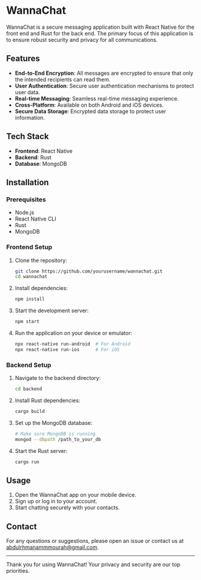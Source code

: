 # WannaChat

WannaChat is a secure messaging application built with React Native for the front end and Rust for the back end. The primary focus of this application is to ensure robust security and privacy for all communications.

## Features

- **End-to-End Encryption**: All messages are encrypted to ensure that only the intended recipients can read them.
- **User Authentication**: Secure user authentication mechanisms to protect user data.
- **Real-time Messaging**: Seamless real-time messaging experience.
- **Cross-Platform**: Available on both Android and iOS devices.
- **Secure Data Storage**: Encrypted data storage to protect user information.

## Tech Stack

- **Frontend**: React Native
- **Backend**: Rust
- **Database**: MongoDB

## Installation

### Prerequisites

- Node.js
- React Native CLI
- Rust
- MongoDB

### Frontend Setup

1. Clone the repository:
    ```bash
    git clone https://github.com/yourusername/wannachat.git
    cd wannachat
    ```

2. Install dependencies:
    ```bash
    npm install
    ```

3. Start the development server:
    ```bash
    npm start
    ```

4. Run the application on your device or emulator:
    ```bash
    npx react-native run-android  # For Android
    npx react-native run-ios      # For iOS
    ```

### Backend Setup

1. Navigate to the backend directory:
    ```bash
    cd backend
    ```

2. Install Rust dependencies:
    ```bash
    cargo build
    ```

3. Set up the MongoDB database:
    ```bash
    # Make sure MongoDB is running
    mongod --dbpath /path_to_your_db
    ```

4. Start the Rust server:
    ```bash
    cargo run
    ```

## Usage

1. Open the WannaChat app on your mobile device.
2. Sign up or log in to your account.
3. Start chatting securely with your contacts.





## Contact

For any questions or suggestions, please open an issue or contact us at [abdulrhmanammmourah@gmail.com](mailto:email@example.com).

---

Thank you for using WannaChat! Your privacy and security are our top priorities.
